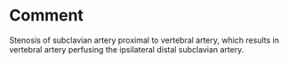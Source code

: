 # Comment

Stenosis of subclavian artery proximal to vertebral artery, which results in vertebral artery perfusing the ipsilateral distal subclavian artery.
